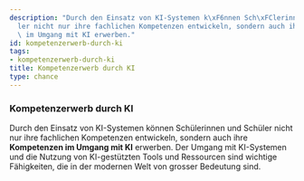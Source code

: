 ```yaml
---
description: "Durch den Einsatz von KI-Systemen k\xF6nnen Sch\xFClerinnen und Sch\xFC\
  ler nicht nur ihre fachlichen Kompetenzen entwickeln, sondern auch ihre Kompetenzen\
  \ im Umgang mit KI erwerben."
id: kompetenzerwerb-durch-ki
tags:
- kompetenzerwerb-durch-ki
title: Kompetenzerwerb durch KI
type: chance
---
```


### Kompetenzerwerb durch KI

Durch den Einsatz von KI-Systemen können Schülerinnen und Schüler nicht nur ihre fachlichen Kompetenzen entwickeln, sondern auch ihre **Kompetenzen im Umgang mit KI** erwerben. Der Umgang mit KI-Systemen und die Nutzung von KI-gestützten Tools und Ressourcen sind wichtige Fähigkeiten, die in der modernen Welt von grosser Bedeutung sind.
